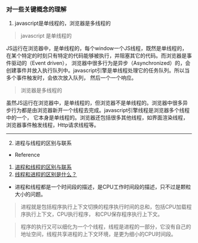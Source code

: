 ### 对一些关键概念的理解

1. javascript是单线程的，浏览器是多线程的

> javascript 是单线程的

JS运行在浏览器中，是单线程的，每个window一个JS线程，既然是单线程的，在某个特定的时刻只有特定的代码能够被执行，并阻塞其它的代码。而浏览器是事件驱动的（Event driven），
浏览器中很多行为是异步（Asynchronized）的，会创建事件并放入执行队列中。javascript引擎是单线程处理它的任务队列。所以当多个事件触发时，会依次放入队列，
然后一个一个响应。

> 浏览器是多线程的

虽然JS运行在浏览器中，是单线程的，但浏览器不是单线程的。浏览器中很多异步行为都是由浏览器新开一个线程去完成。javascript引擎线程是浏览器多个线程中的一个，
它本身是单线程的。浏览器还包括很多其他线程，如界面渲染线程，浏览器事件触发线程，Http请求线程等。

**************************************************

2. 进程与线程的区别与联系

* Reference 
1. [进程和线程的区别与联系](https://blog.csdn.net/u012349696/article/details/50914155)
2. [线程和进程的区别是什么？](https://www.zhihu.com/question/25532384)

* 进程和线程都是一个时间段的描述，是CPU工作时间段的描述，只不过是颗粒大小的问题。

> 进程就是包括程序执行上下文切换的程序执行时间的总和，包括CPU加载程序执行上下文，CPU执行程序， 和CPU保存程序执行上下文。

> 程序的执行又可以细化为一个个线程，线程是进程的一部分，它没有自己的地址空间，线程共享进程的上下文环境，是更为细小的CPU时间段。


